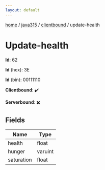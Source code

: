 ```yaml
---
layout: default
---
```


[home](/)  /  [java315](/protocol/java315)  /  [clientbound](/protocol/java315/clientbound)  /  update-health

# Update-health

**Id**: 62

**Id** (hex): 3E

**Id** (bin): 00111110

**Clientbound**: ✔️

**Serverbound**: ✖️

## Fields

Name | Type
---|---
health | float
hunger | varuint
saturation | float

